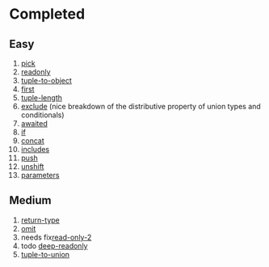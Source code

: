 # Completed

## Easy

1. [pick](questions/00004-easy-pick/template.ts)
2. [readonly](questions/00007-easy-readonly/template.ts)
3. [tuple-to-object](questions/00011-easy-tuple-to-object/template.ts)
4. [first](questions/00014-easy-first/template.ts)
5. [tuple-length](questions/00018-easy-tuple-length/template.ts)
6. [exclude](questions/00043-easy-exclude/template.ts) (nice breakdown of the distributive property of union types and conditionals)
7. [awaited](questions/00189-easy-awaited/template.ts)
8. [if](questions/00268-easy-if/template.ts)
9. [concat](questions/00533-easy-concat/template.ts)
10. [includes](questions/00898-easy-includes/template.ts)
11. [push](questions/03057-easy-push/template.ts)
12. [unshift](questions/03060-easy-unshift/template.ts)
13. [parameters](questions/03312-easy-parameters/template.ts)


## Medium

1. [return-type](questions/00002-medium-return-type/template.ts)
2. [omit](questions/00003-medium-omit/template.ts)
3. needs fix[read-only-2](questions/00008-medium-readonly-2/template.ts)
4. todo [deep-readonly](questions/00009-medium-deep-readonly/template.ts)
5. [tuple-to-union](questions/00010-medium-tuple-to-union/template.ts)